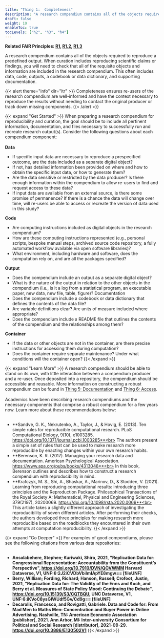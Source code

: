 ```yaml
---
title: "Thing 1:  Completeness"
description: "A research compendium contains all of the objects required to reproduce a predefined output."
draft: false
weight: 10
enableToc: true
tocLevels: ["h2", "h3", "h4"]
---
```

**Related FAIR Principles: [R1](https://www.go-fair.org/fair-principles/r1-metadata-richly-described-plurality-accurate-relevant-attributes/), [R1.2](https://www.go-fair.org/fair-principles/r1-2-metadata-associated-detailed-provenance/), [R1.3](https://www.go-fair.org/fair-principles/r1-3-metadata-meet-domain-relevant-community-standards/)**

A research compendium contains all of the objects required to reproduce a predefined output. 
When curation includes reproducing scientific claims or findings, you will need to check that all of the requisite objects and information are included in the research compendium. This often includes data, code, outputs, a codebook or data dictionary, and supporting documentation.

{{< alert theme="info" dir="ltr" >}}
Completeness ensures re-users of the research compendium are well-informed and have the context necessary to reproduce the results without needing to contact the original producer or track down missing components. 
{{< /alert >}}<br>

{{< expand "Get Started" >}}
When preparing a research compendium for reproducibility and curation, the goal should be to include all pertinent information, documentation, and files necessary to successfully run and recreate research output(s). Consider the following questions about each compendium component:
<br><br>
**Data**
- If specific input data are necessary to reproduce a prespecified outcome, are the data included as a separate digital object? 
- If not, has detailed information been provided on where and how to obtain the specific input data, or how to generate them? 
- Are the data sensitive or restricted by the data producer? Is there enough information within the compendium to allow re-users to find and request access to these data? 
- If input data are available from an external source, is there some promise of permanence? If there is a chance the data will change over time, will re-users be able to access or recreate the version of data used in this study?

**Code**
- Are computing instructions included as digital objects in the research compendium?
- How are these computing instructions represented (e.g., personal scripts, bespoke manual steps, archived source code repository, a fully automated workflow available via open software libraries)?
- What environment, including hardware and software, does the computation rely on, and are all the packages specified? 

**Output** 
- Does the compendium include an output as a separate digital object?
- What is the nature of the output in relation to the other objects in the compendium (i.e., is it a log from a statistical program, an executable paper, new data, new file, table, figure)?
Documentation 
- Does the compendium include a codebook or data dictionary that defines the contents of the data file?
- Are variable definitions clear? Are units of measure included where appropriate? 
- Does the compendium include a README file that outlines the contents of the compendium and the relationships among them?

**Container**
- If the data or other objects are not in the container, are there precise instructions for accessing them during computation?
- Does the container require separate maintenance? Under what conditions will the container open?
{{< /expand >}}

{{< expand "Learn More" >}}
A research compendium should be able to stand on its own, with little interaction between a compendium producer and a re-user. Once deposited into a repository, the compendium should be accessible and reusable. More information on constructing a robust compendium can be found in [Thing 5: Documentation](../thing05) and [Thing 6: Access](../thing06).
<br><br>
Academics have been describing research compendiums and the necessary components that comprise a robust compendium for a few years now. Learn more about these recommendations below:  
<br>
- **Sandve, G. K., Nekrutenko, A., Taylor, J., & Hovig, E. (2013). Ten simple rules for reproducible computational research. PLoS Computational Biology, 9(10), e1003285. https://doi.org/10.1371/journal.pcbi.1003285**<br>
The authors present a simple set of rules that can be used to make research more reproducible by enacting changes within your own research habits. 
- **Berenson, K. R. (2017). Managing your research data and documentation. American Psychological Association. https://www.apa.org/pubs/books/4313048**<br>
In this book, Berenson outlines and describes how to construct a research compendium with reproducibility in mind. 
- **Krafczyk, M. S., Shi, A., Bhaskar, A., Marinov, D., & Stodden, V. (2021). Learning from reproducing computational results: introducing three principles and the Reproduction Package. Philosophical Transactions of the Royal Society A: Mathematical, Physical and Engineering Sciences, 379(2197), 20200069. https://doi.org/10.1098/rsta.2020.0069**<br>
This article takes a slightly different approach of investigating the reproducibility of seven different articles. After performing their checks, the authors developed three principles for making research more reproducible based on the roadblocks they encountered in their own attempts at computation reproducibility. 
{{< /expand >}}

{{< expand "Go Deeper" >}}
For examples of good compendiums, please see the following citations from various data repositories: 
<br><br>
- **Ansolabehere, Stephen; Kuriwaki, Shiro, 2021, "Replication Data for: Congressional Representation: Accountability from the Constituent’s Perspective", https://doi.org/10.7910/DVN/QOVWMM Harvard Dataverse, V1, UNF:6:2J2iCVDbVbiImIApYE8mgw== [fileUNF]**
- **Berry, William; Fording, Richard; Hanson, Russell; Crofoot, Justin, 2021, "Replication Data for: The Validity of the Enns and Koch, and Berry et al. Measures of State Policy Mood: Continuing the Debate", https://doi.org/10.15139/S3/CQTBQU, UNC Dataverse, V1, UNF:6:iKVoC8ysGIWUdf5Gv/Cd9g== [fileUNF]** 
- **Decarolis, Francesco, and Rovigatti, Gabriele. Data and Code for: From Mad Men to Maths Men: Concentration and Buyer Power in Online Advertising. Nashville, TN: American Economic Association [publisher], 2021. Ann Arbor, MI: Inter-university Consortium for Political and Social Research [distributor], 2021-09-29. https://doi.org/10.3886/E130502V1**
{{< /expand >}}
